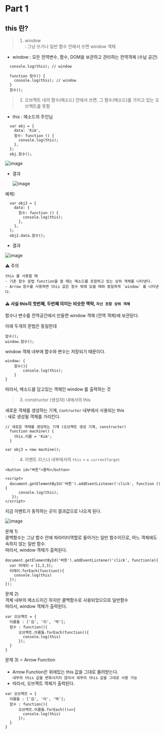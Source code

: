 # Part 1

## this 란?

> 1. window <br/>
: 그냥 쓰거나 일반 함수 안에서 쓰면 window 객체
   * window : 모든 전역변수, 함수, DOM을 보관하고 관리하는 전역객체 (수납 공간)
   
```
  console.log(this); // window
  
  function 함수() {
    console.log(this); // window 
  }
  함수();
```

> 2. 오브젝트 내의 함수(메소드) 안에서 쓰면, 그 함수(메소드)를 가지고 있는 오브젝트를 뜻함
* this : 메소드의 주인님

```
  var obj = {
    data: 'Kim',
    함수: function () {
      console.log(this);
    },
  };
  obj.함수();
```

![image](https://user-images.githubusercontent.com/63600953/190944900-8f48862c-9c52-40d4-af10-7b543620e9cf.png)


* 결과
  
  ![image](https://user-images.githubusercontent.com/63600953/190944616-aa6fc333-f4de-46fa-89dc-8603bbba9224.png)


예제)

```
  var obj2 = {
    data: {
      함수: function () {
        console.log(this);
      },
    },
  };
  obj2.data.함수();
```

* 결과
  
![image](https://user-images.githubusercontent.com/63600953/190945098-02ae9f56-1062-48b3-8d51-36abd2ccac6d.png)


⚠ 주의
```
this 를 사용할 때
- 기존 함수 문법 function을 쓸 때는 메소드를 포함하고 있는 상위 객체를 나타낸다.
- Arrow 함수를 사용하면 this 값은 함수 밖에 있을 때와 동일하게 `window` 를 나타낸다.  
```

#### ⚠ 사실 this의 첫번째, 두번째 의미는 비슷한 맥락, `자신 포함 상위 객체`

함수나 변수를 전역공간에서 만들면 window 객체 (전역 객체)에 보관된다.

아래 두개의 문법은 동일한데
```
함수();
window.함수(); 
```

window 객체 내부에 함수와 변수는 저장되기 때문이다. 
```
window: {
    함수(){
        console.log(this);
    }
}
```

따라서, 메소드를 담고있는 객체인 window 를 출력하는 것

> 3. constructor (생성자) 내에서의 this

새로운 객체를 생성하는 기계, `Contructor` 내부에서 사용되는 this <br/>
: 새로 생성될 객체를 가리킨다. 

```  
// 새로운 객체를 생성하는 기계 (오브젝트 생성 기계, constructor)
  function machine() {
    this.이름 = 'Kim';
  }

var obj3 = new machine();
```


> 4. 이벤트 리스너 내부에서의 `this` = `e.currentTarget`

```
<button id="버튼">클릭</button>

<script>
  document.getElementById('버튼').addEventListener('click', function () {
      console.log(this);
   });
</script>
```

지금 이벤트가 동작하는 곳이 결과값으로 나오게 된다.

![image](https://user-images.githubusercontent.com/63600953/190951717-b7eaa3cb-c54e-4a1c-aca8-7c1b307d8a00.png)


문제 1) <br/>
콜백함수는 그냥 함수 안에 파라미터역할로 들어가는 일반 함수이므로, 어느 객체에도 속하지 않는 일반 함수. <br/>
따라서, window 객체가 출력된다. 

```
document.getElementById('버튼').addEventListener('click', function(e){
  var 어레이 = [1,2,3];
  어레이.forEach(function(){
    console.log(this)
  });
});
```

문제 2) <br/>
객체 내부의 메소드이긴 하지만 콜백함수로 사용되었으므로 일반함수 <br/>
따라서, window 객체가 출력된다. 

```
var 오브젝트 = {
  이름들 : ['김', '이', '박'];
  함수 : function(){
      오브젝트.이름들.forEach(function(){
        console.log(this)
      });
  }
}
```

문제 3) ⭐ Arrow Function 
* Arrow Function은 위에있는 this 값을 그대로 물려받는다. <br/>
  `내부의 this 값을 변화시키지 않아서 외부의 this 값을 그대로 사용 가능`
* 따라서, 오브젝트 객체가 출력된다. 
```
var 오브젝트 = {
  이름들 : ['김', '이', '박'];
  함수 : function(){
      오브젝트.이름들.forEach(()=>{
        console.log(this)
      });
  }
}
```

